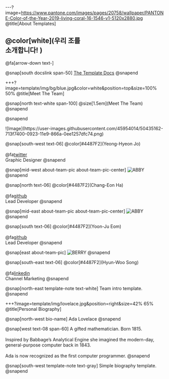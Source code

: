 ---?image=https://www.pantone.com/images/pages/20758/wallpaper/PANTONE-Color-of-the-Year-2019-living-coral-16-1546-v1-5120x2880.jpg
@title[About Templates]

## @color[white](우리 조를<br>소개합니다! )

@fa[arrow-down text-]

@snap[south docslink span-50]
[The Template Docs](https://gitpitch.com/docs/the-template)
@snapend


+++?image=template/img/bg/blue.jpg&color=white&position=top&size=100% 50%
@title[Meet The Team]

@snap[north text-white span-100]
@size[1.5em](Meet The Team)
@snapend

@snapend
<div class="west about-team-pic">
![Image](https://user-images.githubusercontent.com/45954014/50435162-713f7400-0923-11e9-866a-0ee1257dfc74.png)
</div>

@snap[south-west text-06]
@color[#4487F2](Yeong-Hyeon Jo)
<br><br>
@fa[twitter](wendy)
<br>
Graphic Designer
@snapend

@snap[mid-west about-team-pic about-team-pic-center]
![ABBY](https://user-images.githubusercontent.com/45954014/50435176-85837100-0923-11e9-8952-a6f7fb756362.jpg)
@snapend

@snap[north text-06]
@color[#4487F2](Chang-Eon Ha)
<br><br>
@fa[github](abbycode)
<br>
Lead Developer
@snapend

@snap[mid-east about-team-pic about-team-pic-center]
![ABBY](https://user-images.githubusercontent.com/45954014/50435178-874d3480-0923-11e9-9a5f-e175909c3ffe.jpg)
@snapend

@snap[south text-06]
@color[#4487F2](Yoon-Ju Eom)
<br><br>
@fa[github](abbycode)
<br>
Lead Developer
@snapend

@snap[east about-team-pic]
![BERRY](https://user-images.githubusercontent.com/45954014/50435177-861c0780-0923-11e9-90c5-0db0c7336ae2.jpg)
@snapend

@snap[south-east text-06]
@color[#4487F2](Hyun-Woo Song)
<br><br>
@fa[linkedin](berryngu)
<br>
Channel Marketing
@snapend

@snap[north-east template-note text-white]
Team intro template.
@snapend

+++?image=template/img/lovelace.jpg&position=right&size=42% 65%
@title[Personal Biography]

@snap[north-west bio-name]
Ada Lovelace
@snapend

@snap[west text-08 span-60]
A gifted mathematician. Born 1815.
<br><br>
Inspired by Babbage’s Analytical Engine she imagined the modern-day, general-purpose computer back in 1843.<br><br>Ada is now recognized as the first computer programmer.
@snapend

@snap[south-west template-note text-gray]
Simple biography template.
@snapend
